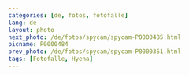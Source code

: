 ```yaml
---
categories: [de, fotos, fotofalle]
lang: de
layout: photo
next_photo: /de/fotos/spycam/spycam-P0000485.html
picname: P0000484
prev_photo: /de/fotos/spycam/spycam-P0000351.html
tags: [Fotofalle, Hyena]
---
```

